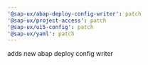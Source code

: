 ```yaml
---
'@sap-ux/abap-deploy-config-writer': patch
'@sap-ux/project-access': patch
'@sap-ux/ui5-config': patch
'@sap-ux/yaml': patch
---
```


adds new abap deploy config writer
